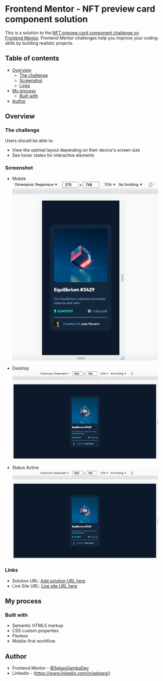 # Frontend Mentor - NFT preview card component solution

This is a solution to the [NFT preview card component challenge on Frontend Mentor](https://www.frontendmentor.io/challenges/nft-preview-card-component-SbdUL_w0U). Frontend Mentor challenges help you improve your coding skills by building realistic projects. 

## Table of contents

- [Overview](#overview)
  - [The challenge](#the-challenge)
  - [Screenshot](#screenshot)
  - [Links](#links)
- [My process](#my-process)
  - [Built with](#built-with)
- [Author](#author)

## Overview

### The challenge

Users should be able to:

- View the optimal layout depending on their device's screen size
- See hover states for interactive elements

### Screenshot

- Mobile
![img](./screen-solution/mobile.png)

- Desktop
![img](./screen-solution/status-active.png)

- Status Active
![img](./screen-solution/status-active.png)

### Links

- Solution URL: [Add solution URL here](https://your-solution-url.com)
- Live Site URL: [Live site URL here](https://sebasgambadev.github.io/nft-preview-card-component/)

## My process

### Built with

- Semantic HTML5 markup
- CSS custom properties
- Flexbox
- Mobile-first workflow

## Author

- Frontend Mentor - [@SebasGambaDev](https://www.frontendmentor.io/profile/SebasGambaDev)
- Linkedin - (https://www.linkedin.com/in/sebasg/)


